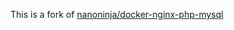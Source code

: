 This is a fork of [nanoninja/docker-nginx-php-mysql](#https://github.com/nanoninja/docker-nginx-php-mysql)